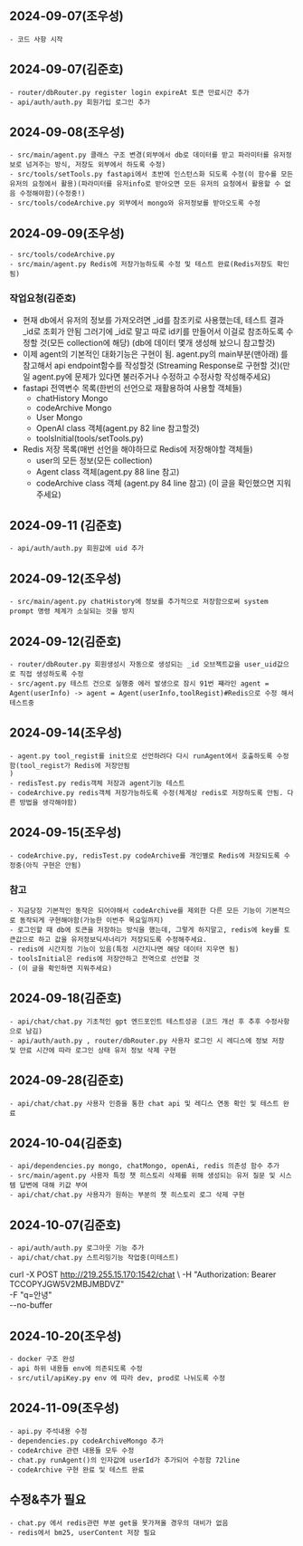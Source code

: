 ## 2024-09-07(조우성)
    - 코드 사항 시작 


## 2024-09-07(김준호)
    - router/dbRouter.py register login expireAt 토큰 만료시간 추가
    - api/auth/auth.py 회원가입 로그인 추가

## 2024-09-08(조우성)
    - src/main/agent.py 클래스 구조 변경(외부에서 db로 데이터를 받고 파라미터를 유저정보로 넘겨주는 방식, 저장도 외부에서 하도록 수정)
    - src/tools/setTools.py fastapi에서 초반에 인스턴스화 되도록 수정(이 함수를 모든 유저의 요청에서 활용)(파라미터를 유저info로 받아오면 모든 유저의 요청에서 활용할 수 없음 수정해야함)(수정중!)
    - src/tools/codeArchive.py 외부에서 mongo와 유저정보를 받아오도록 수정

## 2024-09-09(조우성)
    - src/tools/codeArchive.py 
    - src/main/agent.py Redis에 저장가능하도록 수정 및 테스트 완료(Redis저장도 확인됨)

### 작업요청(김준호)
- 현재 db에서 유저의 정보를 가져오려면 _id를 참조키로 사용했는데, 테스트 결과 _id로 조회가 안됨
그러기에 _id로 말고 따로 id키를 만들어서 이걸로 참조하도록 수정할 것(모든 collection에 해당)
(db에 데이터 몇개 생성해 놨으니 참고할것)
- 이제 agent의 기본적인 대화기능은 구현이 됨. agent.py의 main부분(맨아래) 를 참고해서 api endpoint함수를 작성할것 (Streaming Response로 구현할 것)(만일 agent.py에 문제가 있다면 불러주거나 수정하고 수정사항 작성해주세요)
- fastapi 전역변수 목록(한번의 선언으로 재활용하여 사용할 객체들)
    - chatHistory Mongo
    - codeArchive Mongo
    - User Mongo
    - OpenAI class 객체(agent.py  82 line 참고할것)
    - toolsInitial(tools/setTools.py) 
- Redis 저장 목록(매번 선언을 해야하므로 Redis에 저장해야할 객체들)
    - user의 모든 정보(모든 collection)
    - Agent class 객체(agent.py 88 line 참고)
    - codeArchive class 객체 (agent.py 84 line 참고)
(이 글을 확인했으면 지워주세요)

## 2024-09-11 (김준호)
    - api/auth/auth.py 회원값에 uid 추가

## 2024-09-12(조우성)
    - src/main/agent.py chatHistory에 정보를 추가적으로 저장함으로써 system prompt 명령 체계가 소실되는 것을 방지

## 2024-09-12(김준호)
    - router/dbRouter.py 회원생성시 자동으로 생성되는 _id 오브젝트값을 user_uid값으로 직접 생성하도록 수정
    - src/agent.py 테스트 건으로 실행중 에러 발생으로 잠시 91번 쨰라인 agent = Agent(userInfo) -> agent = Agent(userInfo,toolRegist)#Redis으로 수정 해서 테스트중

## 2024-09-14(조우성)
    - agent.py tool_regist를 init으로 선언하려다 다시 runAgent에서 호출하도록 수정함(tool_regist가 Redis에 저장안됨
    )
    - redisTest.py redis객체 저장과 agent기능 테스트 
    - codeArchive.py redis객체 저장가능하도록 수정(체계상 redis로 저장하도록 안됨. 다른 방법을 생각해야함)

## 2024-09-15(조우성)
    - codeArchive.py, redisTest.py codeArchive를 개인별로 Redis에 저장되도록 수정중(아직 구현은 안됨)

### 참고
    - 지금당장 기본적인 동작은 되어야해서 codeArchive를 제외한 다른 모든 기능이 기본적으로 동작되게 구현해야함(가능한 이번주 목요일까지)
    - 로그인할 때 db에 토큰을 저장하는 방식을 했는데, 그렇게 하지말고, redis에 key를 토큰값으로 하고 값을 유저정보딕셔너리가 저장되도록 수정해주세요.
    - redis에 시간지정 기능이 있음(특정 시간지나면 해당 데이터 지우면 됨)
    - toolsInitial은 redis에 저장안하고 전역으로 선언할 것
    - (이 글을 확인하면 지워주세요)

## 2024-09-18(김준호)
    - api/chat/chat.py 기초적인 gpt 엔드포인트 테스트성공 (코드 개선 후 추후 수정사항으로 남김)
    - api/auth/auth.py , router/dbRouter.py 사용자 로그인 시 레디스에 정보 저장 및 만료 시간에 따라 로그인 상태 유저 정보 삭제 구현

## 2024-09-28(김준호)
    - api/chat/chat.py 사용자 인증을 통한 chat api 및 레디스 연동 확인 및 테스트 완료

## 2024-10-04(김준호)
    - api/dependencies.py mongo, chatMongo, openAi, redis 의존성 함수 추가
    - src/main/agent.py 사용자 특정 챗 히스토리 삭제를 위해 생성되는 유저 질문 및 시스템 답변에 대해 키값 부여
    - api/chat/chat.py 사용자가 원하는 부분의 챗 히스토리 로그 삭제 구현
    
## 2024-10-07(김준호)
    - api/auth/auth.py 로그아웃 기능 추가
    - api/chat/chat.py 스트리밍기능 작업중(미테스트)

curl -X POST http://219.255.15.170:1542/chat \                                               -H "Authorization: Bearer TCCOPYJGW5V2MBJMBDVZ" \
-F "q=안녕" \
--no-buffer

## 2024-10-20(조우성)
    - docker 구조 완성 
    - api 하위 내용들 env에 의존되도록 수정 
    - src/util/apiKey.py env 에 따라 dev, prod로 나뉘도록 수정 

## 2024-11-09(조우성)
    - api.py 주석내용 수정 
    - dependencies.py codeArchiveMongo 추가
    - codeArchive 관련 내용들 모두 수정
    - chat.py runAgent()의 인자값에 userId가 추가되어 수정함 72line
    - codeArchive 구현 완료 및 테스트 완료 

## 수정&추가 필요
    - chat.py 에서 redis관련 부분 get을 못가져올 경우의 대비가 없음
    - redis에서 bm25, userContent 저장 필요
